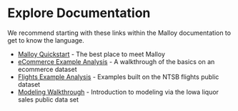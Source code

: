 # Explore Documentation

We recommend starting with these links within the Malloy documentation to get to know the language.

- [Malloy Quickstart](https://looker-open-source.github.io/malloy/documentation/language/basic.html) - The best place to meet Malloy
- [eCommerce Example Analysis](https://looker-open-source.github.io/malloy/documentation/examples/ecommerce.html) - A walkthrough of the basics on an ecommerce dataset
- [Flights Example Analysis](https://looker-open-source.github.io/malloy/documentation/examples/faa.html) - Examples built on the NTSB flights public dataset
- [Modeling Walkthrough](https://looker-open-source.github.io/malloy/documentation/examples/iowa/iowa.html) - Introduction to modeling via the Iowa liquor sales public data set
